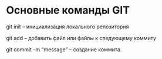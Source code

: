 # Основные команды GIT

git init – инициализация локального репозитория

git add – добавить файл или файлы к следующему коммиту

git commit -m “message” – создание коммита.
